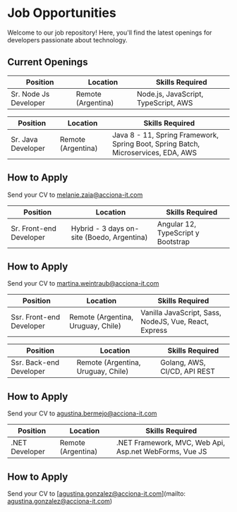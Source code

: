 # Job Opportunities
Welcome to our job repository! Here, you'll find the latest openings for developers passionate about technology.

## Current Openings

| Position       | Location           | Skills Required                          |
|----------------|--------------------|------------------------------------------|
| Sr. Node Js Developer   | Remote (Argentina) | Node.js, JavaScript, TypeScript, AWS |


| Position       | Location           | Skills Required                          |
|----------------|--------------------|------------------------------------------|
| Sr. Java Developer   | Remote (Argentina) | Java 8 - 11, Spring Framework, Spring Boot, Spring Batch, Microservices, EDA, AWS|

## How to Apply
Send your CV to [melanie.zaia@acciona-it.com](mailto:melanie.zaia@acciona-it.com)


| Position       | Location           | Skills Required                          |
|----------------|--------------------|------------------------------------------|
| Sr. Front-end Developer   | Hybrid - 3 days on-site (Boedo, Argentina) | Angular 12, TypeScript y Bootstrap|

## How to Apply
Send your CV to [martina.weintraub@acciona-it.com](mailto:martina.weintraub@acciona-it.com)


| Position       | Location           | Skills Required                          |
|----------------|--------------------|------------------------------------------|
| Ssr. Front-end Developer   | Remote (Argentina, Uruguay, Chile)|Vanilla JavaScript, Sass, NodeJS, Vue, React, Express|


| Position       | Location           | Skills Required                          |
|----------------|--------------------|------------------------------------------|
| Ssr. Back-end Developer   | Remote (Argentina, Uruguay, Chile)|Golang, AWS, CI/CD, API REST|

## How to Apply
Send your CV to [agustina.bermejo@acciona-it.com](mailto:agustina.bermejo@acciona-it.com)


| Position       | Location           | Skills Required                          |
|----------------|--------------------|------------------------------------------|
| .NET Developer   | Remote (Argentina)| .NET Framework, MVC, Web Api, Asp.net WebForms, Vue JS|

## How to Apply
Send your CV to [agustina.gonzalez@acciona-it.com](mailto: agustina.gonzalez@acciona-it.com)
